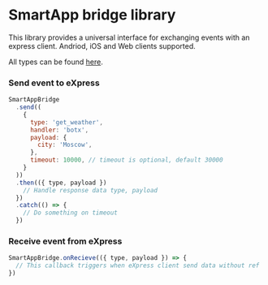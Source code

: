 # SmartApp bridge library

This library provides a universal interface for exchanging events with an express client.
Andriod, iOS and Web clients supported.

All types can be found [here](https://smartapp.ccsteam.xyz/smartapp-bridge/).

### Send event to eXpress
```js
SmartAppBridge
  .send((
    {
      type: 'get_weather',
      handler: 'botx',
      payload: {
        city: 'Moscow',
      },
      timeout: 10000, // timeout is optional, default 30000
    }
  ))
  .then(({ type, payload })
    // Handle response data type, payload
  })
  .catch(() => {
    // Do something on timeout
  })
```

### Receive event from eXpress
```js
SmartAppBridge.onRecieve(({ type, payload }) => {
  // This callback triggers when eXpress client send data without ref
})
```
